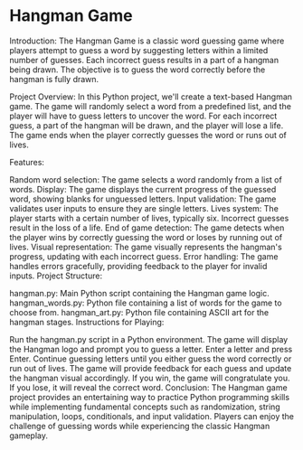 # Hangman Game


Introduction:
The Hangman Game is a classic word guessing game where players attempt to guess a word by suggesting letters within a limited number of guesses. Each incorrect guess results in a part of a hangman being drawn. The objective is to guess the word correctly before the hangman is fully drawn.

Project Overview:
In this Python project, we'll create a text-based Hangman game. The game will randomly select a word from a predefined list, and the player will have to guess letters to uncover the word. For each incorrect guess, a part of the hangman will be drawn, and the player will lose a life. The game ends when the player correctly guesses the word or runs out of lives.

Features:

Random word selection: The game selects a word randomly from a list of words.
Display: The game displays the current progress of the guessed word, showing blanks for unguessed letters.
Input validation: The game validates user inputs to ensure they are single letters.
Lives system: The player starts with a certain number of lives, typically six. Incorrect guesses result in the loss of a life.
End of game detection: The game detects when the player wins by correctly guessing the word or loses by running out of lives.
Visual representation: The game visually represents the hangman's progress, updating with each incorrect guess.
Error handling: The game handles errors gracefully, providing feedback to the player for invalid inputs.
Project Structure:

hangman.py: Main Python script containing the Hangman game logic.
hangman_words.py: Python file containing a list of words for the game to choose from.
hangman_art.py: Python file containing ASCII art for the hangman stages.
Instructions for Playing:

Run the hangman.py script in a Python environment.
The game will display the Hangman logo and prompt you to guess a letter.
Enter a letter and press Enter.
Continue guessing letters until you either guess the word correctly or run out of lives.
The game will provide feedback for each guess and update the hangman visual accordingly.
If you win, the game will congratulate you. If you lose, it will reveal the correct word.
Conclusion:
The Hangman game project provides an entertaining way to practice Python programming skills while implementing fundamental concepts such as randomization, string manipulation, loops, conditionals, and input validation. Players can enjoy the challenge of guessing words while experiencing the classic Hangman gameplay.
